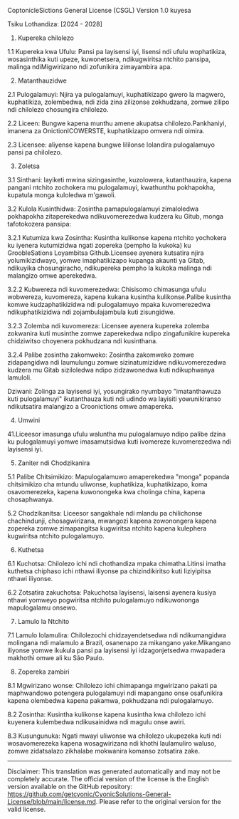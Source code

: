 CoptonicleSictions General License (CSGL)
Version 1.0 kuyesa

Tsiku Lothandiza: [2024 - 2028]

1. Kupereka chilolezo

1.1 Kupereka kwa Ufulu: Pansi pa layisensi iyi, lisensi ndi ufulu wophatikiza, wosasinthika kuti upeze, kuwonetsera, ndikugwiritsa ntchito pansipa, malinga ndiMigwirizano ndi zofunikira zimayambira apa.

2. Matanthauzidwe

2.1 Pulogalamuyi: Njira ya pulogalamuyi, kuphatikizapo gwero la magwero, kuphatikiza, zolembedwa, ndi zida zina zilizonse zokhudzana, zomwe zilipo ndi chilolezo chosungira chilolezo.

2.2 Liceen: Bungwe kapena munthu amene akupatsa chilolezo.Pankhaniyi, imanena za OnictionICOWERSTE, kuphatikizapo omvera ndi oimira.

2.3 Licensee: aliyense kapena bungwe lililonse lolandira pulogalamuyo pansi pa chilolezo.

3. Zoletsa

3.1 Sinthani: layiketi mwina sizingasinthe, kuzolowera, kutanthauzira, kapena pangani ntchito zochokera mu pulogalamuyi, kwathunthu pokhapokha, kupatula monga kuloledwa m'gawoli.

3.2 Kulola Kusinthidwa: Zosintha pamapulogalamuyi zimaloledwa pokhapokha zitaperekedwa ndikuvomerezedwa kudzera ku Gitub, monga tafotokozera pansipa:

3.2.1 Kutumiza kwa Zosintha: Kusintha kulikonse kapena ntchito yochokera ku iyenera kutumizidwa ngati zopereka (pempho la kukoka) ku GroobleSations Loyambitsa Github.Licensee ayenera kutsatira njira yolumikizidwayo, yomwe imaphatikizapo kupanga akaunti ya Gitab, ndikuyika chosungiracho, ndikupereka pempho la kukoka malinga ndi malangizo omwe aperekedwa.

3.2.2 Kubwereza ndi kuvomerezedwa: Chisisomo chimasunga ufulu wobwereza, kuvomereza, kapena kukana kusintha kulikonse.Palibe kusintha komwe kudzaphatikizidwa ndi pulogalamuyo mpaka kuvomerezedwa ndikuphatikizidwa ndi zojambulajambula kuti zisungidwe.

3.2.3 Zolemba ndi kuvomereza: Licensee ayenera kupereka zolemba zokwanira kuti musinthe zomwe zaperekedwa ndipo zingafunikire kupereka chidziwitso choyenera pokhudzana ndi kusinthana.

3.2.4 Palibe zosintha zakomweko: Zosintha zakomweko zomwe zidapangidwa ndi laumulungu zomwe sizinatumizidwe ndikuvomerezedwa kudzera mu Gitab siziloledwa ndipo zidzawonedwa kuti ndikuphwanya lamuloli.

Dziwani: Zolinga za layisensi iyi, yosungirako nyumbayo "imatanthawuza kuti pulogalamuyi" ikutanthauza kuti ndi udindo wa layisiti yowunikiranso ndikutsatira malangizo a Croonictions omwe amapereka.

4. Umwini

41.Liceesor imasunga ufulu waluntha mu pulogalamuyo ndipo palibe dzina ku pulogalamuyi yomwe imasamutsidwa kuti ivomereze kuvomerezedwa ndi layisensi iyi.

5. Zaniter ndi Chodzikanira

5.1 Palibe Chitsimikizo: Mapulogalamuwo amaperekedwa "monga" popanda chitsimikizo cha mtundu uliwonse, kuphatikiza, kuphatikizapo, koma osavomerezeka, kapena kuwonongeka kwa cholinga china, kapena chosaphwanya.

5.2 Chodzikanitsa: Liceesor sangakhale ndi mlandu pa chilichonse chachindunji, chosagwirizana, mwangozi kapena zowonongera kapena zopereka zomwe zimapangitsa kugwiritsa ntchito kapena kulephera kugwiritsa ntchito pulogalamuyo.

6. Kuthetsa

6.1 Kuchotsa: Chilolezo ichi ndi chothandiza mpaka chimatha.Litinsi imatha kuthetsa chiphaso ichi nthawi iliyonse pa chizindikiritso kuti liziyipitsa nthawi iliyonse.

6.2 Zotsatira zakuchotsa: Pakuchotsa layisensi, laisensi ayenera kusiya nthawi yomweyo pogwiritsa ntchito pulogalamuyo ndikuwononga mapulogalamu onsewo.

7. Lamulo la Ntchito

7.1 Lamulo lolamulira: Chilolezochi chidzayendetsedwa ndi ndikumangidwa molingana ndi malamulo a Brazil, osanenapo za mikangano yake.Mikangano iliyonse yomwe ikukula pansi pa layisensi iyi idzagonjetsedwa mwapadera makhothi omwe ali ku São Paulo.

8. Zopereka zambiri

8.1 Mgwirizano wonse: Chilolezo ichi chimapanga mgwirizano pakati pa maphwandowo potengera pulogalamuyi ndi mapangano onse osafunikira kapena olembedwa kapena pakamwa, pokhudzana ndi pulogalamuyo.

8.2 Zosintha: Kusintha kulikonse kapena kusintha kwa chilolezo ichi kuyenera kulembedwa ndikusainidwa ndi magulu onse awiri.

8.3 Kusungunuka: Ngati mwayi uliwonse wa chilolezo ukupezeka kuti ndi wosavomerezeka kapena wosagwirizana ndi khothi laulamuliro waluso, zomwe zidatsalazo zikhalabe mokwanira komanso zotsatira zake.

---
Disclaimer: This translation was generated automatically and may not be completely accurate. The official version of the license is the English version available on the GitHub repository: https://github.com/getcyonic/CyonicSolutions-General-License/blob/main/license.md. Please refer to the original version for the valid license.